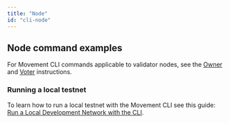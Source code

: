 ```yaml
---
title: "Node"
id: "cli-node"
---
```


## Node command examples

For Movement CLI commands applicable to validator nodes, see the [Owner](../../../nodes/validator-node/operator/staking-pool-operations.md#owner-operations-with-cli) and [Voter](../../../nodes/validator-node/voter/index.md#steps-using-movement-cli) instructions.

### Running a local testnet

To learn how to run a local testnet with the Movement CLI see this guide: [Run a Local Development Network with the CLI](../../../guides/local-development-network.md).
